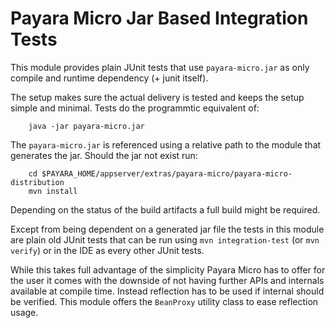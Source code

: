 # Payara Micro Jar Based Integration Tests

This module provides plain JUnit tests that use `payara-micro.jar` as only
compile and runtime dependency (+ junit itself).

The setup makes sure the actual delivery is tested and keeps the setup simple
and minimal. Tests do the programmtic equivalent of:

        java -jar payara-micro.jar

The `payara-micro.jar` is referenced using a relative path to the module that
generates the jar. Should the jar not exist run: 

        cd $PAYARA_HOME/appserver/extras/payara-micro/payara-micro-distribution
        mvn install
        
Depending on the status of the build artifacts a full build might be required.

Except from being dependent on a generated jar file the tests in this module
are plain old JUnit tests that can be run using `mvn integration-test`
(or `mvn verify`) or in the IDE as every other JUnit tests.

While this takes full advantage of the simplicity Payara Micro has to offer for 
the user it comes with the downside of not having further APIs and internals 
available at compile time.
Instead reflection has to be used if internal should be verified. 
This module offers the `BeanProxy` utility class to ease reflection usage.
